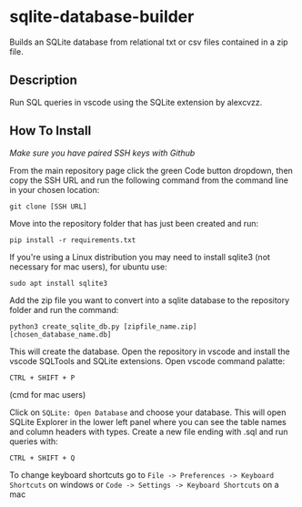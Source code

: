 # sqlite-database-builder

Builds an SQLite database from relational txt or csv files contained in a zip file. 

## Description

Run SQL queries in vscode using the SQLite extension by alexcvzz. 

## How To Install

*Make sure you have paired SSH keys with Github*

From the main repository page click the green Code button dropdown, then copy the SSH URL and run the following command from the command line in your chosen location:
```
git clone [SSH URL]
```
Move into the repository folder that has just been created and run:
```
pip install -r requirements.txt
```
If you're using a Linux distribution you may need to install sqlite3 (not necessary for mac users), for ubuntu use:
```
sudo apt install sqlite3
```
Add the zip file you want to convert into a sqlite database to the repository folder and run the command:
```
python3 create_sqlite_db.py [zipfile_name.zip] [chosen_database_name.db]
```
This will create the database. Open the repository in vscode and install the vscode SQLTools and SQLite extensions. Open vscode command palatte:
```
CTRL + SHIFT + P
```
(cmd for mac users)

Click on `SQLite: Open Database` and choose your database. This will open SQLite Explorer in the lower left panel where you can see the table names and column headers with types. 
Create a new file ending with .sql and run queries with:
```
CTRL + SHIFT + Q
```
To change keyboard shortcuts go to `File -> Preferences -> Keyboard Shortcuts` on windows or `Code -> Settings -> Keyboard Shortcuts` on a mac 

